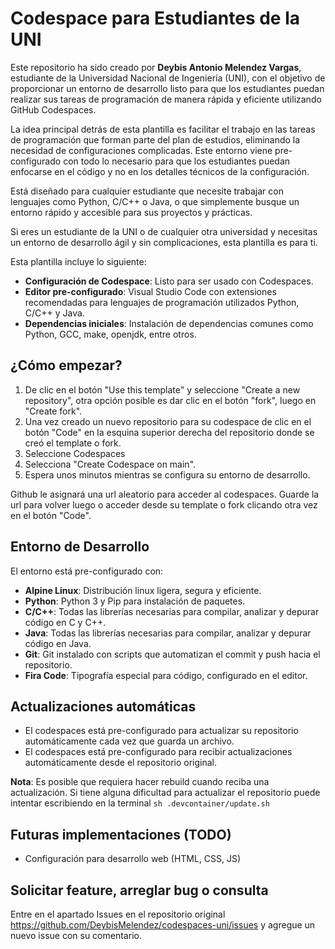 # Codespace para Estudiantes de la UNI

Este repositorio ha sido creado por **Deybis Antonio Melendez Vargas**, estudiante de la Universidad Nacional de Ingeniería (UNI), con el objetivo de proporcionar un entorno de desarrollo listo para que los estudiantes puedan realizar sus tareas de programación de manera rápida y eficiente utilizando GitHub Codespaces.

La idea principal detrás de esta plantilla es facilitar el trabajo en las tareas de programación que forman parte del plan de estudios, eliminando la necesidad de configuraciones complicadas. Este entorno viene pre-configurado con todo lo necesario para que los estudiantes puedan enfocarse en el código y no en los detalles técnicos de la configuración.

Está diseñado para cualquier estudiante que necesite trabajar con lenguajes como Python, C/C++ o Java, o que simplemente busque un entorno rápido y accesible para sus proyectos y prácticas.

Si eres un estudiante de la UNI o de cualquier otra universidad y necesitas un entorno de desarrollo ágil y sin complicaciones, esta plantilla es para ti.

Esta plantilla incluye lo siguiente:

- **Configuración de Codespace**: Listo para ser usado con Codespaces.
- **Editor pre-configurado**: Visual Studio Code con extensiones recomendadas para lenguajes de programación utilizados Python, C/C++ y Java.
- **Dependencias iniciales**: Instalación de dependencias comunes como Python, GCC, make, openjdk, entre otros.

## ¿Cómo empezar?

1. De clic en el botón "Use this template" y seleccione "Create a new repository", otra opción posible es dar clic en el botón "fork", luego en "Create fork".
2. Una vez creado un nuevo repositorio para su codespace de clic en el botón "Code" en la esquina superior derecha del repositorio donde se creó el template o fork.
3. Seleccione Codespaces
4. Selecciona "Create Codespace on main".
5. Espera unos minutos mientras se configura su entorno de desarrollo.

Github le asignará una url aleatorio para acceder al codespaces. Guarde la url para volver luego o acceder desde su template o fork clicando otra vez en el botón "Code".

## Entorno de Desarrollo

El entorno está pre-configurado con:

- **Alpine Linux**: Distribución linux ligera, segura y eficiente.
- **Python**: Python 3 y Pip para instalación de paquetes.
- **C/C++**: Todas las librerías necesarias para compilar, analizar y depurar código en C y C++.
- **Java**: Todas las librerías necesarias para compilar, analizar y depurar código en Java.
- **Git**: Git instalado con scripts que automatizan el commit y push hacia el repositorio.
- **Fira Code**: Tipografía especial para código, configurado en el editor.

## Actualizaciones automáticas

- El codespaces está pre-configurado para actualizar su repositorio automáticamente cada vez que guarda un archivo.
- El codespaces está pre-configurado para recibir actualizaciones automáticamente desde el repositorio original.

**Nota**: Es posible que requiera hacer rebuild cuando reciba una actualización. Si tiene alguna dificultad para actualizar el repositorio puede intentar escribiendo en la terminal `sh .devcontainer/update.sh`

## Futuras implementaciones (TODO)

- Configuración para desarrollo web (HTML, CSS, JS)

## Solicitar feature, arreglar bug o consulta

Entre en el apartado Issues en el repositorio original https://github.com/DeybisMelendez/codespaces-uni/issues y agregue un nuevo issue con su comentario.